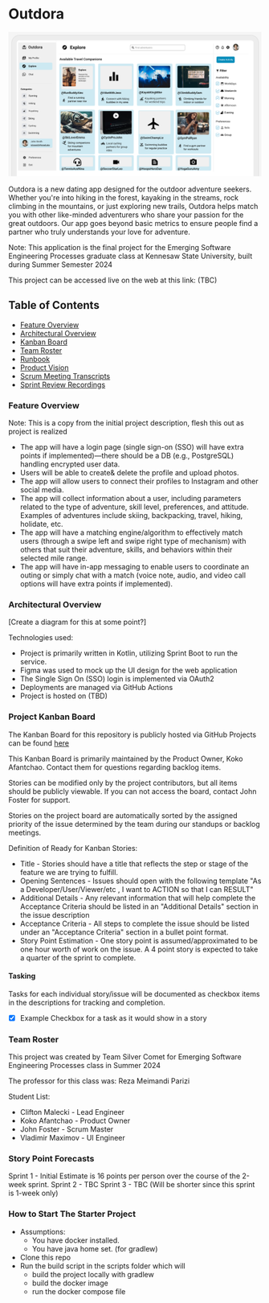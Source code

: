 # Outdora
![FigmaMockup](/docs/images/graphic.png)

Outdora is a new dating app designed for the outdoor adventure seekers. 
Whether you're into hiking in the forest, kayaking in the streams, rock climbing in the mountains, or just exploring new trails, 
Outdora helps match you with other like-minded adventurers who share your passion for the great outdoors. 
Our app goes beyond basic metrics to ensure people find a partner who truly understands your love for adventure.

Note: This application is the final project for the Emerging Software Engineering Processes graduate class at Kennesaw State University, built during Summer Semester 2024

This project can be accessed live on the web at this link: (TBC)

## Table of Contents
- [Feature Overview](#feature-overview)
- [Architectural Overview](#architectural-overview)
- [Kanban Board](#project-kanban-board)
- [Team Roster](#team-roster)
- [Runbook](#how-to-start-the-starter-project)
- [Product Vision](/docs/ProductVision.md)
- [Scrum Meeting Transcripts](/docs/scrum_transcripts)
- [Sprint Review Recordings](/docs/sprint_reviews)

### Feature Overview
Note: This is a copy from the initial project description, flesh this out as project is realized
- The app will have a login page (single sign-on (SSO) will have extra points if implemented)—there should be a DB (e.g., PostgreSQL) handling encrypted user data.
- Users will be able to create& delete the profile and upload photos. 
- The app will allow users to connect their profiles to Instagram and other social media. 
- The app will collect information about a user, including parameters related to the type of adventure, skill level, preferences, and attitude. Examples of adventures include skiing, backpacking, travel, hiking, holidate, etc. 
- The app will have a matching engine/algorithm to effectively match users (through a swipe left and swipe right type of mechanism) with others that suit their adventure, skills, and behaviors within their selected mile range. 
- The app will have in-app messaging to enable users to coordinate an outing or simply chat with a match (voice note, audio, and video call options will have extra points if implemented).

### Architectural Overview
[Create a diagram for this at some point?]

Technologies used:
- Project is primarily written in Kotlin, utilizing Sprint Boot to run the service.
- Figma was used to mock up the UI design for the web application
- The Single Sign On (SSO) login is implemented via OAuth2
- Deployments are managed via GitHub Actions
- Project is hosted on (TBD)

### Project Kanban Board
The Kanban Board for this repository is publicly hosted via GitHub Projects can be found [here](https://github.com/users/jtfoster2/projects/1/views/1)

This Kanban Board is primarily maintained by the Product Owner, Koko Afantchao. Contact them for questions regarding backlog items.

Stories can be modified only by the project contributors, but all items should be publicly viewable. If you can not access the board, contact John Foster for support.

Stories on the project board are automatically sorted by the assigned priority of the issue determined by the team during our standups or backlog meetings. 

Definition of Ready for Kanban Stories:
- Title - Stories should have a title that reflects the step or stage of the feature we are trying to fulfill.
- Opening Sentences - Issues should open with the following template "As a Developer/User/Viewer/etc , I want to ACTION so that I can RESULT"
- Additional Details - Any relevant information that will help complete the Acceptance Criteria should be listed in an "Additional Details" section in the issue description
- Acceptance Criteria - All steps to complete the issue should be listed under an "Acceptance Criteria" section in a bullet point format.
- Story Point Estimation - One story point is assumed/approximated to be one hour worth of work on the issue. A 4 point story is expected to take a quarter of the sprint to complete.

#### Tasking
Tasks for each individual story/issue will be documented as checkbox items in the descriptions for tracking and completion.
- [X] Example Checkbox for a task as it would show in a story

### Team Roster
This project was created by Team Silver Comet for Emerging Software Engineering Processes class in Summer 2024

The professor for this class was: Reza Meimandi Parizi

Student List:
- Clifton Malecki - Lead Engineer
- Koko Afantchao - Product Owner 
- John Foster - Scrum Master 
- Vladimir Maximov - UI Engineer

### Story Point Forecasts

Sprint 1 - Initial Estimate is 16 points per person over the course of the 2-week sprint.
Sprint 2 - TBC
Sprint 3 - TBC (Will be shorter since this sprint is 1-week only)

### How to Start The Starter Project
- Assumptions:
  - You have docker installed.
  - You have java home set. (for gradlew)
- Clone this repo
- Run the build script in the scripts folder which will
  - build the project locally with gradlew
  - build the docker image
  - run the docker compose file
